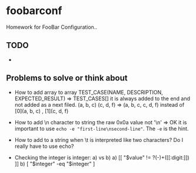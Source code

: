 # foobarconf
Homework for FooBar Configuration..

## TODO
- 

## Problems to solve or think about
- How to add array to array TEST_CASE(NAME, DESCRIPTION, EXPECTED_RESULT) => TEST_CASES[] it is always added to the end and not added as a next filed.
(a, b, c) 
(c, d, f)
=> (a, b, c, c, d, f) instead of [0](a, b, c) , [1](c, d, f)

- How to add \n character to string the raw 0x0a value not '\n'
  => OK it is important to use `echo -e "first-line\nsecond-line"`. The `-e` is the hint.

- How to add <tab> to a string when \t is interpreted like two characters?
  Do I really have to use echo?

- Checking  the integer is integer: a) vs b)
  a)  [[ "$value" != ?(-)+([[:digit:]]) ]]
  b)  [ "$integer" -eq "$integer" ]